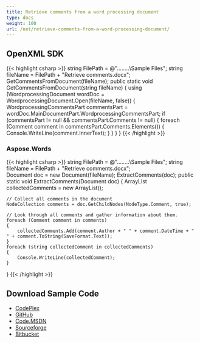 ```yaml
---
title: Retrieve comments from a word processing document
type: docs
weight: 100
url: /net/retrieve-comments-from-a-word-processing-document/
---
```


## OpenXML SDK

{{< highlight csharp >}}
string FilePath = @"..\..\..\..\Sample Files\";
string fileName = FilePath + "Retrieve comments.docx";
GetCommentsFromDocument(fileName);
public static void GetCommentsFromDocument(string fileName)
{
    using (WordprocessingDocument wordDoc =
        WordprocessingDocument.Open(fileName, false))
    {
        WordprocessingCommentsPart commentsPart =
            wordDoc.MainDocumentPart.WordprocessingCommentsPart;
        if (commentsPart != null && commentsPart.Comments != null)
        {
            foreach (Comment comment in commentsPart.Comments.Elements<Comment>())
            {
                Console.WriteLine(comment.InnerText);
            }
        }
    }
}
{{< /highlight >}}

### Aspose.Words

{{< highlight csharp >}}
string FilePath = @"..\..\..\..\Sample Files\";
string fileName = FilePath + "Retrieve comments.docx";  
Document doc = new Document(fileName);
ExtractComments(doc);
public static void ExtractComments(Document doc)
{
    ArrayList collectedComments = new ArrayList();

    // Collect all comments in the document
    NodeCollection comments = doc.GetChildNodes(NodeType.Comment, true);

    // Look through all comments and gather information about them.
    foreach (Comment comment in comments)
    {
        collectedComments.Add(comment.Author + " " + comment.DateTime + " " + comment.ToString(SaveFormat.Text));
    }
    foreach (string collectedComment in collectedComments)
    {
        Console.WriteLine(collectedComment);
    }
}
{{< /highlight >}}

## Download Sample Code

- [CodePlex](https://asposewordsopenxml.codeplex.com/releases/view/620544)
- [GitHub](https://github.com/aspose-words/Aspose.Words-for-.NET/releases/tag/AsposeWordsVsOpenXMLv1.2)
- [Code.MSDN](https://code.msdn.microsoft.com/Code-Comparison-of-Common-4ffff4d7#content)
- [Sourceforge](https://sourceforge.net/projects/asposeopenxml/files/Aspose.Words%20Vs%20OpenXML/Retrieve%20comments%20from%20a%20word%20processing%20document%20\(Aspose.Words\).zip/download)
- [Bitbucket](https://bitbucket.org/asposemarketplace/aspose-for-openxml/wiki/Retrieve%20comments%20from%20a%20word%20processing%20document)
